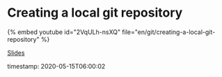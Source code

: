 # Creating a local git repository


{% embed youtube id="2VqULh-nsXQ" file="en/git/creating-a-local-git-repository" %}

[Slides](https://slides.code-maven.com/git-intro)

timestamp: 2020-05-15T06:00:02

